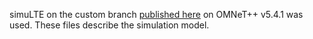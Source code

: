 simuLTE on the custom branch [published here](https://zenodo.org/record/3351385) on OMNeT++ v5.4.1 was used. These files describe the simulation model.
